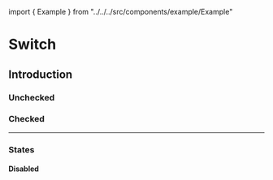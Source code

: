import { Example } from "../../../src/components/example/Example"

# Switch

## Introduction

### Unchecked

<Playground :themeable="false">
  <template v-slot="slotProps">
    <p-switch name="some-name" value="some-value"></p-switch>
  </template>
</Playground>

### Checked

<Playground :themeable="false">
  <template v-slot="slotProps">
    <p-switch name="some-name" value="some-value" checked="true"></p-switch>
  </template>
</Playground>

---

### States

#### Disabled

<Playground :themeable="false">
  <template v-slot="slotProps">
    <p-switch name="some-name" value="some-value" disabled="true"></p-switch>
    <p-switch name="some-name" value="some-value" checked="true" disabled="true"></p-switch>
  </template>
</Playground>

<script>
  import Playground from '@/components/Playground.vue';

  export default {
    components: {
      Playground
    }
  }
</script>